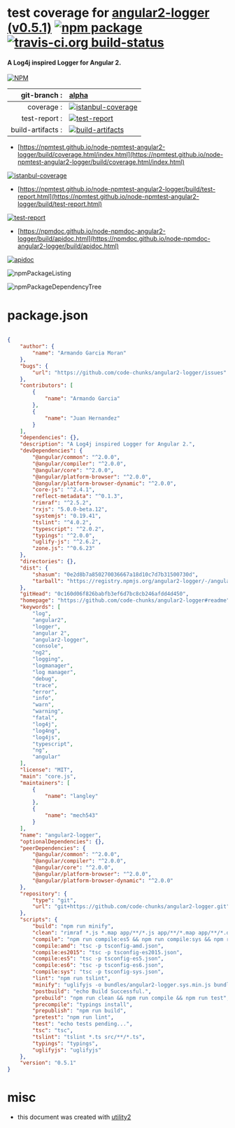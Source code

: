# test coverage for  [angular2-logger (v0.5.1)](https://github.com/code-chunks/angular2-logger#readme)  [![npm package](https://img.shields.io/npm/v/npmtest-angular2-logger.svg?style=flat-square)](https://www.npmjs.org/package/npmtest-angular2-logger) [![travis-ci.org build-status](https://api.travis-ci.org/npmtest/node-npmtest-angular2-logger.svg)](https://travis-ci.org/npmtest/node-npmtest-angular2-logger)
#### A Log4j inspired Logger for Angular 2.

[![NPM](https://nodei.co/npm/angular2-logger.png?downloads=true&downloadRank=true&stars=true)](https://www.npmjs.com/package/angular2-logger)

| git-branch : | [alpha](https://github.com/npmtest/node-npmtest-angular2-logger/tree/alpha)|
|--:|:--|
| coverage : | [![istanbul-coverage](https://npmtest.github.io/node-npmtest-angular2-logger/build/coverage.badge.svg)](https://npmtest.github.io/node-npmtest-angular2-logger/build/coverage.html/index.html)|
| test-report : | [![test-report](https://npmtest.github.io/node-npmtest-angular2-logger/build/test-report.badge.svg)](https://npmtest.github.io/node-npmtest-angular2-logger/build/test-report.html)|
| build-artifacts : | [![build-artifacts](https://npmtest.github.io/node-npmtest-angular2-logger/glyphicons_144_folder_open.png)](https://github.com/npmtest/node-npmtest-angular2-logger/tree/gh-pages/build)|

- [https://npmtest.github.io/node-npmtest-angular2-logger/build/coverage.html/index.html](https://npmtest.github.io/node-npmtest-angular2-logger/build/coverage.html/index.html)

[![istanbul-coverage](https://npmtest.github.io/node-npmtest-angular2-logger/build/screenCapture.buildCi.browser.%252Ftmp%252Fbuild%252Fcoverage.lib.html.png)](https://npmtest.github.io/node-npmtest-angular2-logger/build/coverage.html/index.html)

- [https://npmtest.github.io/node-npmtest-angular2-logger/build/test-report.html](https://npmtest.github.io/node-npmtest-angular2-logger/build/test-report.html)

[![test-report](https://npmtest.github.io/node-npmtest-angular2-logger/build/screenCapture.buildCi.browser.%252Ftmp%252Fbuild%252Ftest-report.html.png)](https://npmtest.github.io/node-npmtest-angular2-logger/build/test-report.html)

- [https://npmdoc.github.io/node-npmdoc-angular2-logger/build/apidoc.html](https://npmdoc.github.io/node-npmdoc-angular2-logger/build/apidoc.html)

[![apidoc](https://npmdoc.github.io/node-npmdoc-angular2-logger/build/screenCapture.buildCi.browser.%252Ftmp%252Fbuild%252Fapidoc.html.png)](https://npmdoc.github.io/node-npmdoc-angular2-logger/build/apidoc.html)

![npmPackageListing](https://npmtest.github.io/node-npmtest-angular2-logger/build/screenCapture.npmPackageListing.svg)

![npmPackageDependencyTree](https://npmtest.github.io/node-npmtest-angular2-logger/build/screenCapture.npmPackageDependencyTree.svg)



# package.json

```json

{
    "author": {
        "name": "Armando Garcia Moran"
    },
    "bugs": {
        "url": "https://github.com/code-chunks/angular2-logger/issues"
    },
    "contributors": [
        {
            "name": "Armando Garcia"
        },
        {
            "name": "Juan Hernandez"
        }
    ],
    "dependencies": {},
    "description": "A Log4j inspired Logger for Angular 2.",
    "devDependencies": {
        "@angular/common": "^2.0.0",
        "@angular/compiler": "^2.0.0",
        "@angular/core": "^2.0.0",
        "@angular/platform-browser": "^2.0.0",
        "@angular/platform-browser-dynamic": "^2.0.0",
        "core-js": "^2.4.1",
        "reflect-metadata": "^0.1.3",
        "rimraf": "^2.5.2",
        "rxjs": "5.0.0-beta.12",
        "systemjs": "0.19.41",
        "tslint": "^4.0.2",
        "typescript": "^2.0.2",
        "typings": "^2.0.0",
        "uglify-js": "^2.6.2",
        "zone.js": "^0.6.23"
    },
    "directories": {},
    "dist": {
        "shasum": "0e2d8b7a850270036667a18d10c7d7b31500730d",
        "tarball": "https://registry.npmjs.org/angular2-logger/-/angular2-logger-0.5.1.tgz"
    },
    "gitHead": "0c160d06f826babfb3ef6d7bc8cb246afdd4d450",
    "homepage": "https://github.com/code-chunks/angular2-logger#readme",
    "keywords": [
        "log",
        "angular2",
        "logger",
        "angular 2",
        "angular2-logger",
        "console",
        "ng2",
        "logging",
        "logmanager",
        "log manager",
        "debug",
        "trace",
        "error",
        "info",
        "warn",
        "warning",
        "fatal",
        "log4j",
        "log4ng",
        "log4js",
        "typescript",
        "ng",
        "angular"
    ],
    "license": "MIT",
    "main": "core.js",
    "maintainers": [
        {
            "name": "langley"
        },
        {
            "name": "mech543"
        }
    ],
    "name": "angular2-logger",
    "optionalDependencies": {},
    "peerDependencies": {
        "@angular/common": "^2.0.0",
        "@angular/compiler": "^2.0.0",
        "@angular/core": "^2.0.0",
        "@angular/platform-browser": "^2.0.0",
        "@angular/platform-browser-dynamic": "^2.0.0"
    },
    "repository": {
        "type": "git",
        "url": "git+https://github.com/code-chunks/angular2-logger.git"
    },
    "scripts": {
        "build": "npm run minify",
        "clean": "rimraf *.js *.map app/**/*.js app/**/*.map app/**/*.d.ts demos/*/app**/*.js demos/*/app/*.map demos/*/app/*.d.ts dist bundles",
        "compile": "npm run compile:es5 && npm run compile:sys && npm run compile:es6",
        "compile:amd": "tsc -p tsconfig-amd.json",
        "compile:es2015": "tsc -p tsconfig-es2015.json",
        "compile:es5": "tsc -p tsconfig-es5.json",
        "compile:es6": "tsc -p tsconfig-es6.json",
        "compile:sys": "tsc -p tsconfig-sys.json",
        "lint": "npm run tslint",
        "minify": "uglifyjs -o bundles/angular2-logger.sys.min.js bundles/angular2-logger.sys.js",
        "postbuild": "echo Build Successful.",
        "prebuild": "npm run clean && npm run compile && npm run test",
        "precompile": "typings install",
        "prepublish": "npm run build",
        "pretest": "npm run lint",
        "test": "echo tests pending...",
        "tsc": "tsc",
        "tslint": "tslint *.ts src/**/*.ts",
        "typings": "typings",
        "uglifyjs": "uglifyjs"
    },
    "version": "0.5.1"
}
```



# misc
- this document was created with [utility2](https://github.com/kaizhu256/node-utility2)
